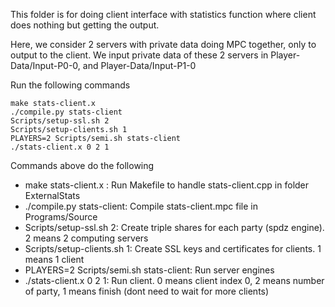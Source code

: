 This folder is for doing client interface with statistics function where client does nothing but getting the output.

Here, we consider 2 servers with private data doing MPC together, only to output to the client.
We input private data of these 2 servers in Player-Data/Input-P0-0, and Player-Data/Input-P1-0

Run the following commands

```
make stats-client.x
./compile.py stats-client
Scripts/setup-ssl.sh 2
Scripts/setup-clients.sh 1
PLAYERS=2 Scripts/semi.sh stats-client
./stats-client.x 0 2 1
```

Commands above do the following

- make stats-client.x : Run Makefile to handle stats-client.cpp in folder ExternalStats
- ./compile.py stats-client: Compile stats-client.mpc file in Programs/Source
- Scripts/setup-ssl.sh 2: Create triple shares for each party (spdz engine). 2 means 2 computing servers
- Scripts/setup-clients.sh 1: Create SSL keys and certificates for clients. 1 means 1 client
- PLAYERS=2 Scripts/semi.sh stats-client: Run server engines
- ./stats-client.x 0 2 1: Run client. 0 means client index 0, 2 means number of party, 1 means finish (dont need to wait for more clients)
